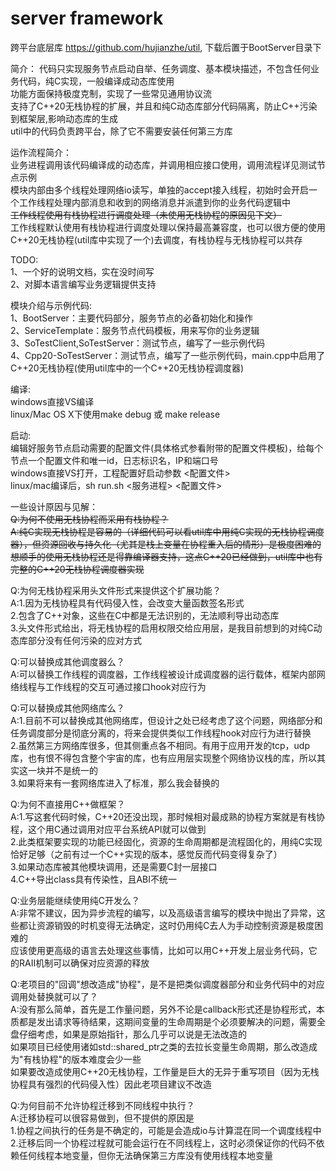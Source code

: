 # server framework
跨平台底层库 https://github.com/hujianzhe/util, 下载后置于BootServer目录下  

简介：
代码只实现服务节点启动自举、任务调度、基本模块描述，不包含任何业务代码，纯C实现，一般编译成动态库使用  
功能方面保持极度克制，实现了一些常见通用协议流  
支持了C++20无栈协程的扩展，并且和纯C动态库部分代码隔离，防止C++污染到框架层,影响动态库的生成  
util中的代码负责跨平台，除了它不需要安装任何第三方库  

运作流程简介：  
业务进程调用该代码编译成的动态库，并调用相应接口使用，调用流程详见测试节点示例  
模块内部由多个线程处理网络io读写，单独的accept接入线程，初始时会开启一个工作线程处理内部消息和收到的网络消息并派遣到你的业务代码逻辑中  
~~工作线程使用有栈协程进行调度处理（未使用无栈协程的原因见下文）~~  
工作线程默认使用有栈协程进行调度处理以保持最高兼容度，也可以很方便的使用C++20无栈协程(util库中实现了一个)去调度，有栈协程与无栈协程可以共存  

TODO:  
1、一个好的说明文档，实在没时间写  
2、对脚本语言编写业务逻辑提供支持  

模块介绍与示例代码:  
1、BootServer：主要代码部分，服务节点的必备初始化和操作  
2、ServiceTemplate：服务节点代码模板，用来写你的业务逻辑  
3、SoTestClient,SoTestServer：测试节点，编写了一些示例代码  
4、Cpp20-SoTestServer：测试节点，编写了一些示例代码，main.cpp中启用了C++20无栈协程(使用util库中的一个C++20无栈协程调度器)  

编译:  
windows直接VS编译  
linux/Mac OS X下使用make debug 或 make release  

启动:  
编辑好服务节点启动需要的配置文件(具体格式参看附带的配置文件模板)，给每个节点一个配置文件和唯一id，日志标识名，IP和端口号  
windows直接VS打开，工程配置好启动参数  <配置文件>  
linux/mac编译后，sh run.sh <服务进程> <配置文件>  

一些设计原因与见解：  
~~Q:为何不使用无栈协程而采用有栈协程？~~  
~~A:纯C实现无栈协程是容易的（详细代码可以看util库中用纯C实现的无栈协程调度器），但资源回收与持久化（尤其是栈上变量在协程重入后的情形）是极度困难的~~  
  ~~想顺手的使用无栈协程还是得靠编译器支持，这点C++20已经做到，util库中也有完整的C++20无栈协程调度器实现~~  
  
Q:为何无栈协程采用头文件形式来提供这个扩展功能？  
A:1.因为无栈协程具有代码侵入性，会改变大量函数签名形式  
  2.包含了C++对象，这些在C中都是无法识别的，无法顺利导出动态库  
  3.头文件形式给出，将无栈协程的启用权限交给应用层，是我目前想到的对纯C动态库部分没有任何污染的应对方式  
  
Q:可以替换成其他调度器么？  
A:可以替换工作线程的调度器，工作线程被设计成调度器的运行载体，框架内部网络线程与工作线程的交互可通过接口hook对应行为  

Q:可以替换成其他网络库么？  
A:1.目前不可以替换成其他网络库，但设计之处已经考虑了这个问题，网络部分和任务调度部分是彻底分离的，将来会提供类似工作线程hook对应行为进行替换  
  2.虽然第三方网络库很多，但其侧重点各不相同。有用于应用开发的tcp，udp库，也有恨不得包含整个宇宙的库，也有应用层实现整个网络协议栈的库，所以其实这一块并不是统一的  
  3.如果将来有一套网络库进入了标准，那么我会替换的  
  
Q:为何不直接用C++做框架？  
A:1.写这套代码时候，C++20还没出现，那时候相对最成熟的协程方案就是有栈协程，这个用C通过调用对应平台系统API就可以做到  
  2.此类框架要实现的功能已经固化，资源的生命周期都是流程固化的，用纯C实现恰好足够（之前有过一个C++实现的版本，感觉反而代码变得复杂了）  
  3.如果动态库被其他模块调用，还是需要C封一层接口  
  4.C++导出class具有传染性，且ABI不统一  
  
Q:业务层能继续使用纯C开发么？  
A:非常不建议，因为异步流程的编写，以及高级语言编写的模块中抛出了异常，这些都让资源销毁的时机变得无法确定，这时仍用纯C去人为手动控制资源是极度困难的  
  应该使用更高级的语言去处理这些事情，比如可以用C++开发上层业务代码，它的RAII机制可以确保对应资源的释放  

Q:老项目的"回调"想改造成"协程"，是不是把类似调度器部分和业务代码中的对应调用处替换就可以了？  
A:没有那么简单，首先是工作量问题，另外不论是callback形式还是协程形式，本质都是发出请求等待结果，这期间变量的生命周期是个必须要解决的问题，需要全盘仔细考虑，如果是原始指针，那么几乎可以说是无法改造的  
  如果项目已经使用诸如std::shared_ptr之类的去拉长变量生命周期，那么改造成为"有栈协程"的版本难度会少一些  
  如果要改造成使用C++20无栈协程，工作量是巨大的无异于重写项目（因为无栈协程具有强烈的代码侵入性）因此老项目建议不改造  

Q:为何目前不允许协程迁移到不同线程中执行？  
A:迁移协程可以很容易做到，但不提供的原因是  
  1.协程之间执行的任务是不确定的，可能是会造成io与计算混在同一个调度线程中  
  2.迁移后同一个协程过程就可能会运行在不同线程上，这时必须保证你的代码不依赖任何线程本地变量，但你无法确保第三方库没有使用线程本地变量  
